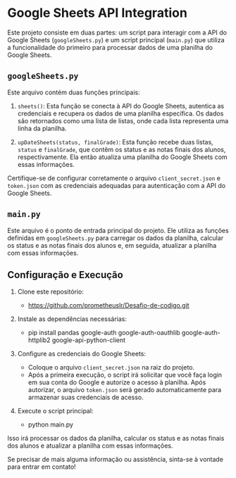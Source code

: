 # Google Sheets API Integration

Este projeto consiste em duas partes: um script para interagir com a API do Google Sheets (`googleSheets.py`) e um script principal (`main.py`) que utiliza a funcionalidade do primeiro para processar dados de uma planilha do Google Sheets.

## `googleSheets.py`

Este arquivo contém duas funções principais:

1. `sheets()`: Esta função se conecta à API do Google Sheets, autentica as credenciais e recupera os dados de uma planilha específica. Os dados são retornados como uma lista de listas, onde cada lista representa uma linha da planilha.

2. `upDateSheets(status, finalGrade)`: Esta função recebe duas listas, `status` e `finalGrade`, que contêm os status e as notas finais dos alunos, respectivamente. Ela então atualiza uma planilha do Google Sheets com essas informações.

Certifique-se de configurar corretamente o arquivo `client_secret.json` e `token.json` com as credenciais adequadas para autenticação com a API do Google Sheets.

## `main.py`

Este arquivo é o ponto de entrada principal do projeto. Ele utiliza as funções definidas em `googleSheets.py` para carregar os dados da planilha, calcular os status e as notas finais dos alunos e, em seguida, atualizar a planilha com essas informações.

## Configuração e Execução

1. Clone este repositório:
   - https://github.com/prometheuslr/Desafio-de-codigo.git


2. Instale as dependências necessárias:
   - pip install pandas google-auth google-auth-oauthlib google-auth-httplib2 google-api-python-client

3. Configure as credenciais do Google Sheets:

   - Coloque o arquivo `client_secret.json` na raiz do projeto.
   - Após a primeira execução, o script irá solicitar que você faça login em sua conta do Google e autorize o acesso à planilha. Após autorizar, o arquivo `token.json` será gerado automaticamente para armazenar suas credenciais de acesso.

4. Execute o script principal:
   - python main.py

Isso irá processar os dados da planilha, calcular os status e as notas finais dos alunos e atualizar a planilha com essas informações.

Se precisar de mais alguma informação ou assistência, sinta-se à vontade para entrar em contato!